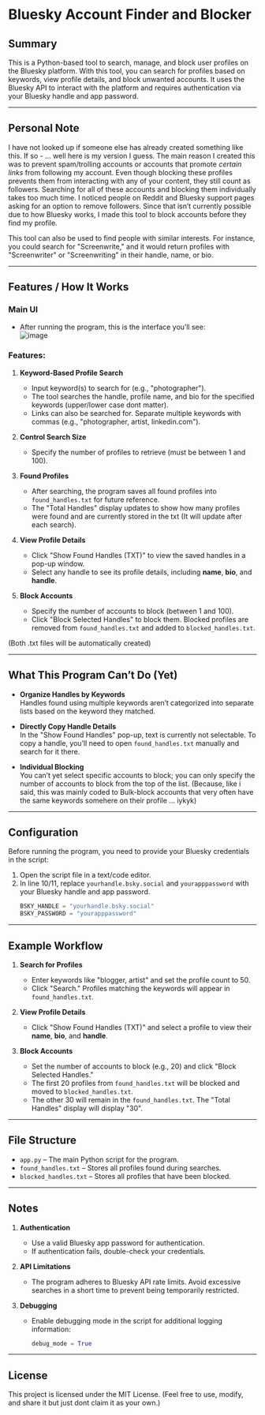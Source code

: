 # Bluesky Account Finder and Blocker

## Summary

This is a Python-based tool to search, manage, and block user profiles on the Bluesky platform. With this tool, you can search for profiles based on keywords, view profile details, and block unwanted accounts. It uses the Bluesky API to interact with the platform and requires authentication via your Bluesky handle and app password.

---

## Personal Note
I have not looked up if someone else has already created something like this. If so - ... well here is my version I guess.
The main reason I created this was to prevent spam/trolling accounts or accounts that promote *certain links* from following my account. Even though blocking these profiles prevents them from interacting with any of your content, they still count as followers. Searching for all of these accounts and blocking them individually takes too much time. 
I noticed people on Reddit and Bluesky support pages asking for an option to remove followers. Since that isn’t currently possible due to how Bluesky works, I made this tool to block accounts before they find my profile. 

This tool can also be used to find people with similar interests. For instance, you could search for "Screenwrite," and it would return profiles with "Screenwriter" or "Screenwriting" in their handle, name, or bio.

---

## Features / How It Works

### Main UI
- After running the program, this is the interface you’ll see:  
  ![image](https://github.com/user-attachments/assets/6c208dc1-149a-4842-86bd-2e00184166c9)

### Features:
1. **Keyword-Based Profile Search**  
   - Input keyword(s) to search for (e.g., "photographer").  
   - The tool searches the handle, profile name, and bio for the specified keywords (upper/lower case dont matter).  
   - Links can also be searched for. Separate multiple keywords with commas (e.g., "photographer, artist, linkedin.com").  

2. **Control Search Size**  
   - Specify the number of profiles to retrieve (must be between 1 and 100).  

3. **Found Profiles**  
   - After searching, the program saves all found profiles into `found_handles.txt` for future reference.  
   - The "Total Handles" display updates to show how many profiles were found and are currently stored in the txt (It will update after each search).

4. **View Profile Details**  
   - Click "Show Found Handles (TXT)" to view the saved handles in a pop-up window.  
   - Select any handle to see its profile details, including **name**, **bio**, and **handle**.  

5. **Block Accounts**  
   - Specify the number of accounts to block (between 1 and 100).  
   - Click "Block Selected Handles" to block them. Blocked profiles are removed from `found_handles.txt` and added to `blocked_handles.txt`.
   
  (Both .txt files will be automatically created)

---

## What This Program Can’t Do (Yet)

- **Organize Handles by Keywords**  
  Handles found using multiple keywords aren’t categorized into separate lists based on the keyword they matched.  

- **Directly Copy Handle Details**  
  In the "Show Found Handles" pop-up, text is currently not selectable. To copy a handle, you’ll need to open `found_handles.txt` manually and search for it there.  

- **Individual Blocking**  
  You can’t yet select specific accounts to block; you can only specify the number of accounts to block from the top of the list. (Because, like i said, this was mainly coded to Bulk-block accounts that very often have the same keywords somehere on their profile ... iykyk)

---

## Configuration

Before running the program, you need to provide your Bluesky credentials in the script:

1. Open the script file in a text/code editor.  
2. In line 10/11, replace `yourhandle.bsky.social` and `yourapppassword` with your Bluesky handle and app password. 
   ```python
   BSKY_HANDLE = "yourhandle.bsky.social"
   BSKY_PASSWORD = "yourapppassword"
   ```   

---

## Example Workflow

1. **Search for Profiles**  
   - Enter keywords like "blogger, artist" and set the profile count to 50.  
   - Click "Search." Profiles matching the keywords will appear in `found_handles.txt`.

2. **View Profile Details**  
   - Click "Show Found Handles (TXT)" and select a profile to view their **name**, **bio**, and **handle**.

3. **Block Accounts**  
   - Set the number of accounts to block (e.g., 20) and click "Block Selected Handles."  
   - The first 20 profiles from `found_handles.txt` will be blocked and moved to `blocked_handles.txt`.
   - The other 30 will remain in the `found_handles.txt`. The "Total Handles" display will display "30".

---

## File Structure

- `app.py` – The main Python script for the program.  
- `found_handles.txt` – Stores all profiles found during searches.  
- `blocked_handles.txt` – Stores all profiles that have been blocked.  

---

## Notes

1. **Authentication**  
   - Use a valid Bluesky app password for authentication.  
   - If authentication fails, double-check your credentials.  

2. **API Limitations**  
   - The program adheres to Bluesky API rate limits. Avoid excessive searches in a short time to prevent being temporarily restricted.  

3. **Debugging**  
   - Enable debugging mode in the script for additional logging information:  
     ```python
     debug_mode = True
     ```

---

## License

This project is licensed under the MIT License. 
(Feel free to use, modify, and share it but just dont claim it as your own.)
